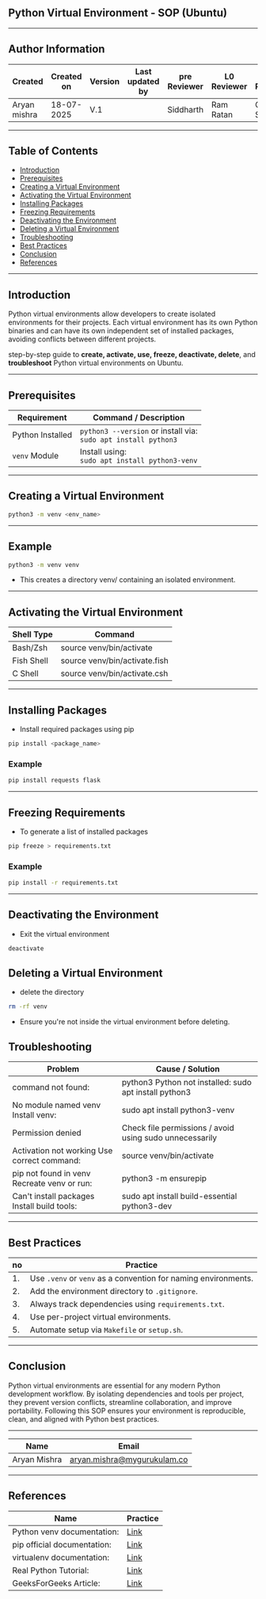 ## Python Virtual Environment - SOP (Ubuntu)

---
## Author Information

| Created         | Created on         | Version          | Last updated by   | pre Reviewer       | L0 Reviewer     | L1 Reviewer          |    L2 Reviewer    |
|-----------------|--------------------|------------------|-------------------|--------------------|-----------------|----------------------|-------------------|
| Aryan mishra    |  18-07-2025                  | V.1              |                  |        Siddharth    |  Ram Ratan      |      Gaurav Singla   |   Mahesh Kumar    |
 

---

##  Table of Contents

- [Introduction](#-Introduction)
- [Prerequisites](#-prerequisites)
- [Creating a Virtual Environment](#-creating-a-virtual-environment)
- [Activating the Virtual Environment](#-activating-the-virtual-environment)
- [Installing Packages](#-installing-packages)
- [Freezing Requirements](#-freezing-requirements)
- [Deactivating the Environment](#-deactivating-the-environment)
- [Deleting a Virtual Environment](#-deleting-a-virtual-environment)
- [Troubleshooting](#-troubleshooting)
- [Best Practices](#-best-practices)
- [Conclusion](#-Conclusion)
- [References](#References)

---
 ## Introduction
Python virtual environments allow developers to create isolated environments for their projects. Each virtual environment has its own Python binaries and can have its own independent set of installed packages, avoiding conflicts between different projects.

step-by-step guide to **create, activate, use, freeze, deactivate, delete**, and **troubleshoot** Python virtual environments on Ubuntu.

---



##  Prerequisites

| Requirement        | Command / Description                              |
|--------------------|-----------------------------------------------------|
| Python Installed   | `python3 --version` or install via:<br>`sudo apt install python3` |
| `venv` Module      | Install using:<br>`sudo apt install python3-venv`   |

---

## Creating a Virtual Environment

```bash
python3 -m venv <env_name>
```
---
## Example
```bash
python3 -m venv venv
```
- This creates a directory venv/ containing an isolated environment.
---
## Activating the Virtual Environment
| Shell Type          |	Command      |
|---------------------| -------------|
| Bash/Zsh	           | source venv/bin/activate |
| Fish Shell	         | source venv/bin/activate.fish |
| C Shell	            | source venv/bin/activate.csh |

---
## Installing Packages

- Install required packages using pip

```bash
pip install <package_name>
```
###  Example
```bash
pip install requests flask
```
---
## Freezing Requirements

- To generate a list of installed packages

```bash
pip freeze > requirements.txt  
```
### Example
```bash
pip install -r requirements.txt
```
---
## Deactivating the Environment

- Exit the virtual environment
```bash
deactivate
```
## Deleting a Virtual Environment
-  delete the directory
```bash
rm -rf venv
```
- Ensure you're not inside the virtual environment before deleting.

## Troubleshooting
|  Problem	          |   Cause / Solution         |
|--------------------|----------------------------|
| command not found: | python3	Python not installed: sudo apt install python3
| No module named venv	Install venv: |  sudo apt install python3-venv
| Permission denied	 | Check file permissions / avoid using sudo unnecessarily
| Activation not working	Use correct command: |  source venv/bin/activate
| pip not found in venv	Recreate venv or run: | python3 -m ensurepip
| Can't install packages	Install build tools: | sudo apt install build-essential python3-dev

---
## Best Practices

| no  | Practice                                                                |
|-----|-------------------------------------------------------------------------|
| 1.  | Use `.venv` or `venv` as a convention for naming environments.          |
| 2.  | Add the environment directory to `.gitignore`.                          |
| 3.  | Always track dependencies using `requirements.txt`.                     |
| 4.  | Use per-project virtual environments.                                   |
| 5.  | Automate setup via `Makefile` or `setup.sh`.                            |

---
## Conclusion

Python virtual environments are essential for any modern Python development workflow. By isolating dependencies and tools per project, they prevent version conflicts, streamline collaboration, and improve portability. Following this SOP ensures your environment is reproducible, clean, and aligned with Python best practices.

---

| Name          | Email                                |
| ------------- | ------------------------------------ |
| Aryan Mishra  | aryan.mishra@mygurukulam.co          |

---

## References

| Name                              | Practice                                                                |
|-----------------------------------|-------------------------------------------------------------------------|
|  Python venv documentation:      |    [Link](https://docs.python.org/3/library/venv.html)                  |
|  pip official documentation:     |    [Link](https://pip.pypa.io/en/stable/)                               |
|  virtualenv documentation:       |    [Link](https://virtualenv.pypa.io/en/latest/)                        |
|  Real Python Tutorial:           |    [Link](https://realpython.com/python-virtual-environments-a-primer/) |
|  GeeksForGeeks Article:          |    [Link](https://www.geeksforgeeks.org/python-virtual-environment/)    |

